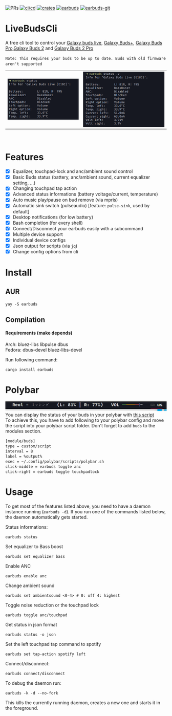 ![PRs](https://img.shields.io/badge/PRs-welcome-56cc14?style=flat-square)
[![ci/cd](https://img.shields.io/github/workflow/status/JojiiOfficial/LiveBudsCli/Rust?style=flat-square)](https://github.com/JojiiOfficial/LiveBudsCli/actions?query=workflow%3ARust)
[![crates](https://img.shields.io/crates/dv/earbuds?style=flat-square)](https://crates.io/crates/earbuds)
[![earbuds](https://img.shields.io/aur/version/earbuds?style=flat-square&label=earbuds&logo=arch-linux)](https://aur.archlinux.org/packages/earbuds/)
[![earbuds-git](https://img.shields.io/aur/version/earbuds-git?style=flat-square&label=earbuds-git&logo=arch-linux)](https://aur.archlinux.org/packages/earbuds-git/)

# LiveBudsCli
A free cli tool to control your [Galaxy buds live](https://www.samsung.com/us/mobile-audio/galaxy-buds-live), [Galaxy Buds+](https://www.samsung.com/us/mobile/audio/galaxy-buds-plus/), [Galaxy Buds Pro](https://www.samsung.com/us/mobile/audio/galaxy-buds-pro/),[Galaxy Buds 2](https://www.samsung.com/us/mobile-audio/galaxy-buds2/) and [Galaxy Buds 2 Pro](https://www.samsung.com/us/mobile-audio/galaxy-buds2-pro/)

`Note: This requires your buds to be up to date. Buds with old firmware aren't supported`

<table>
<tr>
    <td>
        <img src=".imgs/status.png" width="auto" height="auto"/>
    </td>
    <td>
        <img src=".imgs/status_extended.png" width="auto" height="auto"/>
    </td>
</tr>
</table>
<br>


# Features
- [x] Equalizer, touchpad-lock and anc/ambient sound control
- [x] Basic Buds status (battery, anc/ambient sound, current equalizer setting, ...)
- [x] Changing touchpad tap action
- [x] Advanced status informations (battery voltage/current, temperature)
- [x] Auto music play/pause on bud remove (via mpris)
- [x] Automatic sink switch (pulseaudio) [feature: `pulse-sink`, used by default]
- [x] Desktop notifications (for low battery)
- [x] Bash completion (for every shell)
- [x] Connect/Disconnect your earbuds easily with a subcommand
- [x] Multiple device support
- [x] Individual device configs
- [x] Json output for scripts (via `jq`)
- [x] Change config options from cli

# Install

## AUR
`yay -S earbuds`

## Compilation
#### Requirements (make depends)
Arch: bluez-libs libpulse dbus <br>
Fedora: dbus-devel bluez-libs-devel
<br>

Run following command:
```
cargo install earbuds
```


# Polybar
![Polybar](.imgs/polybar.png)
<br>
You can display the status of your buds in your polybar with [this script](https://github.com/JojiiOfficial/LiveBudsCli/tree/master/scripts/polybar.sh)
<br>
To achieve this, you have to add following to your polybar config and move the script into your polybar script folder. Don't forget to add `buds` to the modules section.
```
[module/buds]
type = custom/script
interval = 8
label = %output%
exec = ~/.config/polybar/scripts/polybar.sh
click-middle = earbuds toggle anc
click-right = earbuds toggle touchpadlock
```


# Usage
To get most of the features listed above, you need to have a daemon instance running (`earbuds -d`). If you run one of the commands 
listed below, the daemon automatically gets started.

Status informations:
```
earbuds status
```

Set equalizer to Bass boost
```
earbuds set equalizer bass
```

Enable ANC
```
earbuds enable anc
```

Change ambient sound
```
earbuds set ambientsound <0-4> # 0: off 4: highest
```

Toggle noise reduction or the touchpad lock
```
earbuds toggle anc/touchpad
```

Get status in json format
```
earbuds status -o json
```
Set the left touchpad tap command to spotify
```
earbuds set tap-action spotify left
```

Connect/disconnect:
```
earbuds connect/disconnect
```

To debug the daemon run:
```
earbuds -k -d --no-fork
```
This kills the currently running daemon, creates a new one and starts it in the foreground.
